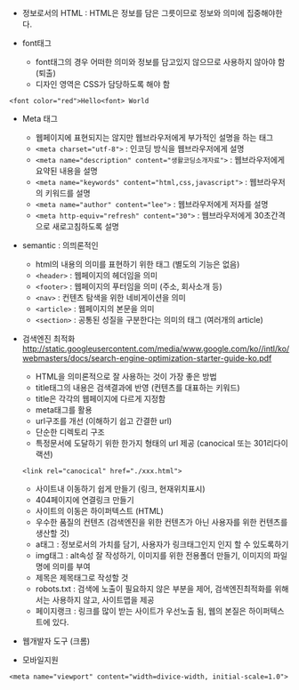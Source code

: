 * 정보로서의 HTML : HTML은 정보를 담은 그릇이므로 정보와 의미에 집중해야한다.

* font태그
    - font태그의 경우 어떠한 의미와 정보를 담고있지 않으므로 사용하지 않아야 함 (퇴출)
    - 디자인 영역은 CSS가 담당하도록 해야 함
```
<font color="red">Hello<font> World
```

* Meta 태그
    - 웹페이지에 표현되지는 않지만 웹브라우저에게 부가적인 설명을 하는 태그
    - `<meta charset="utf-8">` : 인코딩 방식을 웹브라우저에게 설명
    - `<meta name="description" content="생활코딩소개자료">` : 웹브라우저에게 요약된 내용을 설명
    - `<meta name="keywords" content="html,css,javascript">` : 웹브라우저의 키워드를 설명
    - `<meta name="author" content="lee">` : 웹브라우저에게 저자를 설명
    - `<meta http-equiv="refresh" content="30">` : 웹브라우저에게 30초간격으로 새로고침하도록 설명

* semantic : 의믜론적인 
    - html의 내용의 의미를 표현하기 위한 태그 (별도의 기능은 없음)
    - `<header>` : 웹페이지의 헤더임을 의미
    - `<footer>` : 웹페이지의 푸터임을 의미 (주소, 회사소개 등)
    - `<nav>` : 컨텐츠 탐색을 위한 네비게이션을 의미
    - `<article>` : 웹페이지의 본문을 의미
    - `<section>` : 공통된 성질을 구분한다는 의미의 태그 (여러개의 article)

* 검색엔진 최적화
http://static.googleusercontent.com/media/www.google.com/ko//intl/ko/webmasters/docs/search-engine-optimization-starter-guide-ko.pdf

    - HTML을 의미론적으로 잘 사용하는 것이 가장 좋은 방법
    - title태그의 내용은 검색결과에 반영 (컨텐츠를 대표하는 키워드)
    - title은 각각의 웹페이지에 다르게 지정함
    - meta태그를 활용
    - url구조를 개선 (이해하기 쉽고 간결한 url)
    - 단순한 디렉토리 구조
    - 특정문서에 도달하기 위한 한가지 형태의 url 제공 (canocical 또는 301리다이랙션) 
    ```
    <link rel="canocical" href="./xxx.html">
    ```
    - 사이트내 이동하기 쉽게 만들기 (링크, 현재위치표시)
    - 404페이지에 연결링크 만들기
    - 사이트의 이동은 하이퍼텍스트 (HTML)
    - 우수한 품질의 컨텐츠 (검색엔진을 위한 컨텐츠가 아닌 사용자를 위한 컨텐츠를 생산할 것)
    - a태그 : 정보로서의 가치를 담기, 사용자가 링크태그인지 인지 할 수 있도록하기
    - img태그 : alt속성 잘 작성하기, 이미지를 위한 전용폴더 만들기, 이미지의 파일명에 의미를 부여
    - 제목은 제목태그로 작성할 것
    - robots.txt : 검색에 노출이 필요하지 않은 부분을 제어, 검색엔진최적화를 위해서는 사용하지 않고, 사이트맵을 제공
    - 페이지랭크 : 링크를 많이 받는 사이트가 우선노출 됨, 웹의 본질은 하이퍼텍스트에 있다.

* 웹개발자 도구 (크롬)

* 모바일지원
```
<meta name="viewport" content="width=divice-width, initial-scale=1.0">
```




